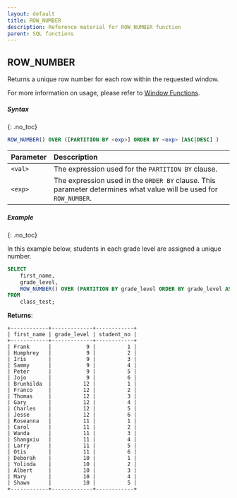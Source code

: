 ```yaml
---
layout: default
title: ROW_NUMBER
description: Reference material for ROW_NUMBER function
parent: SQL functions
---
```


## ROW\_NUMBER

Returns a unique row number for each row within the requested window.

For more information on usage, please refer to [Window Functions](./window-functions.md).

##### Syntax
{: .no_toc}

```sql
ROW_NUMBER() OVER ([PARTITION BY <exp>] ORDER BY <exp> [ASC|DESC] )
```

| Parameter | Desccription                                                                                                      |
| :--------- | :----------------------------------------------------------------------------------------------------------------- |
| `<val>`   | The expression used for the `PARTITION BY` clause.                                                                |
| `<exp>`   | The expression used in the `ORDER BY` clause. This parameter determines what value will be used for `ROW_NUMBER`. |

##### Example
{: .no_toc}

In this example below, students in each grade level are assigned a unique number.

```sql
SELECT
	first_name,
	grade_level,
	ROW_NUMBER() OVER (PARTITION BY grade_level ORDER BY grade_level ASC ) AS student_no
FROM
	class_test;
```

**Returns**:

```
+------------+-------------+------------+
| first_name | grade_level | student_no |
+------------+-------------+------------+
| Frank      |           9 |          1 |
| Humphrey   |           9 |          2 |
| Iris       |           9 |          3 |
| Sammy      |           9 |          4 |
| Peter      |           9 |          5 |
| Jojo       |           9 |          6 |
| Brunhilda  |          12 |          1 |
| Franco     |          12 |          2 |
| Thomas     |          12 |          3 |
| Gary       |          12 |          4 |
| Charles    |          12 |          5 |
| Jesse      |          12 |          6 |
| Roseanna   |          11 |          1 |
| Carol      |          11 |          2 |
| Wanda      |          11 |          3 |
| Shangxiu   |          11 |          4 |
| Larry      |          11 |          5 |
| Otis       |          11 |          6 |
| Deborah    |          10 |          1 |
| Yolinda    |          10 |          2 |
| Albert     |          10 |          3 |
| Mary       |          10 |          4 |
| Shawn      |          10 |          5 |
+------------+-------------+------------+
```
